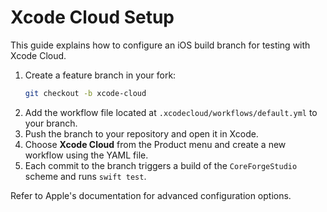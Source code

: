 # Xcode Cloud Setup

This guide explains how to configure an iOS build branch for testing with Xcode Cloud.

1. Create a feature branch in your fork:
   ```bash
   git checkout -b xcode-cloud
   ```
2. Add the workflow file located at `.xcodecloud/workflows/default.yml` to your branch.
3. Push the branch to your repository and open it in Xcode.
4. Choose **Xcode Cloud** from the Product menu and create a new workflow using the YAML file.
5. Each commit to the branch triggers a build of the `CoreForgeStudio` scheme and runs `swift test`.

Refer to Apple's documentation for advanced configuration options.
